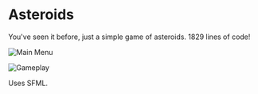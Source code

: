# Asteroids

You've seen it before, just a simple game of asteroids.
1829 lines of code!

![Main Menu](http://i.imgur.com/3NcCuJV.png)

![Gameplay](http://i.imgur.com/mmIiBQO.png)

Uses SFML.
